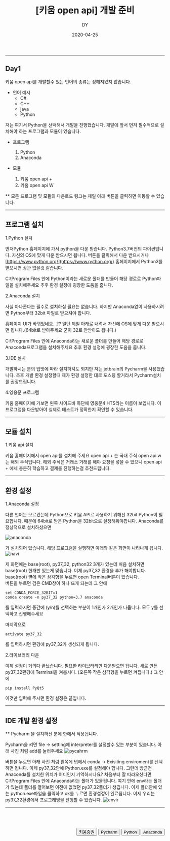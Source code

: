 ﻿---
layout: post
title:  "[키움 open api] 개발 준비"
date:   2020-04-25
author: DY
comments: true
categories: Outsourcing
---

---

## Day1

키움 open api를 개발할수 있는 언어의 종류는 정해져있지 않습니다.
  - 언어 예시
    - C#
    - C++
    - java
    - Python

저는 여기서 Python을 선택해서 개발을 진행했습니다. 개발에 앞서 먼저 필수적으로 설치해야 하는 프로그램과 모듈이 있습니다.

  - 프로그램
    1. Python
    2. Anaconda

  - 모듈
    1. 키움 open api +
    2. 키움 open api W 

** 모든 프로그램 및 모듈의 다운로드 링크는 제일 아래 버튼을 클릭하면 이동할 수 있습니다. 

---

## 프로그램 설치

1.Python 설치

먼저Python 홈페이지에 가서 python을 다운 받습니다. 
Python3.7버전의 파이썬입니다. 자신의 OS에 맞게 다운 받으시면 됩니다. 버튼을 클릭해서 다운 받으시거나 [https://www.python.org/](https://www.python.org/)  홈페이지에서 Python3를 받으시면 상관 없을것 같습니다.

C:\Program Files 안에 Python이라는 새로운 폴더를 만들어  해당 경로로 Python파일을 설치해주세요 추후 환경 설정에 굉장한 도움을 줍니다.  


2.Anaconda 설치

사실 아나콘다는 필수로 설치하실 필요는 없습니다. 하지만 Anaconda없이 사용하시려면 Python부터 32bit 파일로 받으셔야 합니다. 

홈페이지 UI가 바뀌었네요...?? 일단 제일 아래로 내려서 자신에 OS에 맞게 다운 받으시면 됩니다.(64bit로 받아주세요 굳이 32로 안받아도 됩니다.)

C:\Program Files 안에 Anaconda라는 새로운 폴더를 만들어  해당 경로로 Anaconda프로그램을 설치해주세요 추후 환경 설정에 굉장한 도움을 줍니다.


3.IDE 설치

개발하시는 분의 입맛에 따라 설치하셔도 되지만 저는 jetbrain의 Pycharm을 사용했습니다.
추후 개발 환경 설정할때 제가 환경 설정한 대로 포스팅 할거라서 Pycharm설치를 권장드립니다.


4.영웅문 프로그램

키움 홈페이지에 가보면 왼쪽 사이드바 하단에 영웅문4 HTS라는 이름이 보입니다. 이 프로그램을 다운받아야 실제로 테스트가 정확한지 확인할 수 있습니다. 

---

## 모듈 설치

1.키움 api 설치 

키움 홈페이지에서 open api를 설치해 주세요 open api + 는 국내 주식  open api w는 해외 주식입니다.
해외 주식은 거래소 거래를 해야 요청을 넣을 수 있으니 open api + 에세 충분히 학습하고 결제를 진행하는걸 추천드립니다.

---

## 환경 설정

1.Anaconda 설정

다른 언어는 모르겠는데 Python으로 키움 API르 사용하기 위해선 32bit Python이 필요합니다. 때문에 64bit로 받은 Python을 32bit으로 설정해줘야합니다.
Anaconda를 정상적으로 설치하셨으면 

![anaconda](https://user-images.githubusercontent.com/37605781/80280115-0a131900-873d-11ea-99cf-6aa36202c581.PNG)

가 설치되어 있습니다. 해당 프로그램을 실행하면 아래와 같은 화면이 나타나게 됩니다.
![navi](https://user-images.githubusercontent.com/37605781/80280216-b94ff000-873d-11ea-89b6-f01d247b4d74.jpg)

제 화면에는 base(root), py37_32, python32 3개가 있는데 처음 설치하면 base(root) 한개만 있는게 맞습니다. 이제 py37_32 환경을 추가 해야합니다.
base(root) 옆에 작은 삼각형을 누르면 open Terminal버튼이 있습니다.  
버튼을 누르면 검은 CMD창이 하나 뜨게 되는데 그 안에 
~~~
set CONDA_FORCE_32BIT=1
conda create -n py37_32 python=3.7 anaconda
~~~
를 입력하시면 중간에 (y/n)를 선택하는 부분이 1개인가 2개인가 나옵니다. 모두 y를 선택하고 진행해주세요

마지막으로
~~~
activate py37_32
~~~

를 입력하시면 환경에 py37_32가 생성되게 됩니다.



2.라이브러리 다운

이제 설정이 거의다 끝났습니다. 필요한 라이브러리만 다운받으면 됩니다.
새로 만든 py37_32환경에 Terminal을 켜봅시다. (오른쪽 작은 삼각형을 누르면 켜집니다.)
그 안에 

~~~
pip install PyQt5
~~~
이것만 입력해 주시면 환경 설정은 끝입니다. 

---

## IDE 개발 환경 설정

** Pycharm 을 설치하신 분에 한에서 적용됩니다.

Pycharm을 켜면 file -> setting에 interpreter를 설정할수 있는 부분이 있습니다. 아래 사진 처럼 add를 눌러주세요
![pycahrm](https://user-images.githubusercontent.com/37605781/80280535-9a525d80-873f-11ea-86ff-e38197f23098.jpg)

버튼을 누르면 아래 사진 처럼 왼쪽에 탭에서 conda -> Exisiting enviroment를 선택하면 됩니다.
이제 py37_32안에 Python.exe를 설정해야 합니다. 
그런데 방금전 Anaconda를 설치한 위치가 어디인지 기억하시나요? 처음부터 잘 따라오셨다면 C:\Program Files 안에 Anaconda라는 폴더가 있을겁니다.
여기 안에 env라는 폴더가 있는데 폴더를 열어보면 이전에 없었던 py37_32폴더가 생깁니다.
이제 폴더안에 있는 python.exe파일을 클릭하고 ok를 누르면 환경설정이 완료됩니다. 이제 우리는 py37_32환경에서 프로그래밍을 진행할 수 있습니다.
![envir](https://user-images.githubusercontent.com/37605781/80280595-f917d700-873f-11ea-8717-b8c8efc2e1f6.JPG)


---
<div style="height: 50px;">&nbsp</div>
<div style="float: right;">
  <button onclick="location.href='https://www.kiwoom.com/' ">키움증권</button>
  <button onclick="location.href='https://www.jetbrains.com/ko-kr/pycharm/' ">Pycharm</button>
  <button onclick="location.href='https://www.python.org/downloads/release/python-377/' ">Python</button> 
  <button onclick="location.href='https://www.anaconda.com/products/individual' "> Anaconda </button> 
</div>

